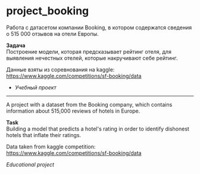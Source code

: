 # project_booking

Работа с датасетом компании Booking,  в котором содержатся сведения о 515 000 отзывов на отели Европы.

**Задача**<br>
Построение модели, которая предсказывает рейтинг отеля, для выявления нечестных отелей, которые накручивают себе рейтинг.

Данные взяты из соревнования на kaggle:<br>
https://www.kaggle.com/competitions/sf-booking/data

* *Учебный проект*  
--------------   

A project with a dataset from the Booking company, which contains information about 515,000 reviews of hotels in Europe.  

**Task**<br>
Building a model that predicts a hotel's rating in order to identify dishonest hotels that inflate their ratings.  

Data taken from kaggle competition:  
https://www.kaggle.com/competitions/sf-booking/data  

*Educational project*
